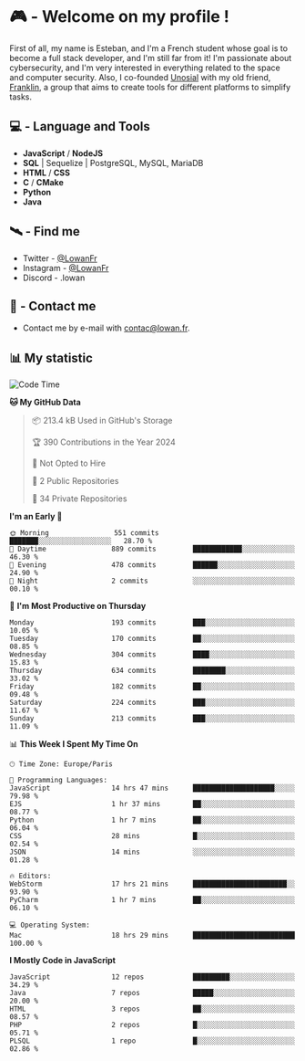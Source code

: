 # 🎮 - Welcome on my profile !
First of all, my name is Esteban, and I'm a French student whose goal is to become a full stack developer, and I'm still far from it!
I'm passionate about cybersecurity, and I'm very interested in everything related to the space and computer security.
Also, I co-founded [Unosial](https://github.com/Unosial) with my old friend, [Franklin](https://github.com/AbaFranklin/), a group that aims to create tools for different platforms to simplify tasks. 



## 💻 - Language and Tools
- **JavaScript** / **NodeJS**
- **SQL** | Sequelize | PostgreSQL, MySQL, MariaDB
- **HTML** / **CSS**
- **C** / **CMake**
- **Python**
- **Java**

## 🛰️ - Find me

 - Twitter - [@LowanFr](https://twitter.com/LowanFr/)
 - Instagram - [@LowanFr](https://instagram.com/LowanFr)
 - Discord -  .lowan
 
## 📡 - Contact me
 - Contact me by e-mail with [contac@lowan.fr](mailto:contact@lowan.fr).

## 📊 My statistic
<!--START_SECTION:waka-->
![Code Time](http://img.shields.io/badge/Code%20Time-992%20hrs%2034%20mins-blue)

**🐱 My GitHub Data** 

> 📦 213.4 kB Used in GitHub's Storage 
 > 
> 🏆 390 Contributions in the Year 2024
 > 
> 🚫 Not Opted to Hire
 > 
> 📜 2 Public Repositories 
 > 
> 🔑 34 Private Repositories 
 > 
**I'm an Early 🐤** 

```text
🌞 Morning                551 commits         ███████░░░░░░░░░░░░░░░░░░   28.70 % 
🌆 Daytime                889 commits         ████████████░░░░░░░░░░░░░   46.30 % 
🌃 Evening                478 commits         ██████░░░░░░░░░░░░░░░░░░░   24.90 % 
🌙 Night                  2 commits           ░░░░░░░░░░░░░░░░░░░░░░░░░   00.10 % 
```
📅 **I'm Most Productive on Thursday** 

```text
Monday                   193 commits         ███░░░░░░░░░░░░░░░░░░░░░░   10.05 % 
Tuesday                  170 commits         ██░░░░░░░░░░░░░░░░░░░░░░░   08.85 % 
Wednesday                304 commits         ████░░░░░░░░░░░░░░░░░░░░░   15.83 % 
Thursday                 634 commits         ████████░░░░░░░░░░░░░░░░░   33.02 % 
Friday                   182 commits         ██░░░░░░░░░░░░░░░░░░░░░░░   09.48 % 
Saturday                 224 commits         ███░░░░░░░░░░░░░░░░░░░░░░   11.67 % 
Sunday                   213 commits         ███░░░░░░░░░░░░░░░░░░░░░░   11.09 % 
```


📊 **This Week I Spent My Time On** 

```text
🕑︎ Time Zone: Europe/Paris

💬 Programming Languages: 
JavaScript               14 hrs 47 mins      ████████████████████░░░░░   79.98 % 
EJS                      1 hr 37 mins        ██░░░░░░░░░░░░░░░░░░░░░░░   08.77 % 
Python                   1 hr 7 mins         ██░░░░░░░░░░░░░░░░░░░░░░░   06.04 % 
CSS                      28 mins             █░░░░░░░░░░░░░░░░░░░░░░░░   02.54 % 
JSON                     14 mins             ░░░░░░░░░░░░░░░░░░░░░░░░░   01.28 % 

🔥 Editors: 
WebStorm                 17 hrs 21 mins      ███████████████████████░░   93.90 % 
PyCharm                  1 hr 7 mins         ██░░░░░░░░░░░░░░░░░░░░░░░   06.10 % 

💻 Operating System: 
Mac                      18 hrs 29 mins      █████████████████████████   100.00 % 
```

**I Mostly Code in JavaScript** 

```text
JavaScript               12 repos            █████████░░░░░░░░░░░░░░░░   34.29 % 
Java                     7 repos             █████░░░░░░░░░░░░░░░░░░░░   20.00 % 
HTML                     3 repos             ██░░░░░░░░░░░░░░░░░░░░░░░   08.57 % 
PHP                      2 repos             █░░░░░░░░░░░░░░░░░░░░░░░░   05.71 % 
PLSQL                    1 repo              █░░░░░░░░░░░░░░░░░░░░░░░░   02.86 % 
```




<!--END_SECTION:waka-->
